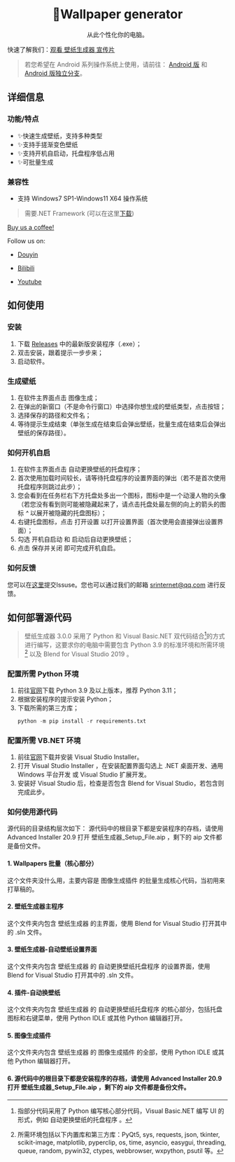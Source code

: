 # <div align="center">🥳Wallpaper generator</div>
 <div align="center">从此个性化你的电脑。</div>
 
快速了解我们：[观看 壁纸生成器 宣传片](https://www.bilibili.com/video/BV1yF411k7Rm/?spm_id_from=333.999.0.0)
 
 > 若您希望在 Android 系列操作系统上使用，请前往： [Android 版](https://github.com/SRInternet/Wallpaper-generator/) 和 [Android 版独立分支](https://github.com/SRInternet/Pixiv-generator/)。

## 详细信息

### 功能/特点
- ✨快速生成壁纸，支持多种类型
- ✨支持手搓渐变色壁纸
- ✨支持开机自启动，托盘程序低占用
- ✨可批量生成

### 兼容性
- 支持 Windows7 SP1-Windows11 X64 操作系统

> 需要.NET Framework (可以在这里[下载](https://download.microsoft.com/download/6/e/4/6e483240-dd87-40cd-adf4-0c47f5695b49/NDP481-Web.exe))


[Buy us a coffee!](https://afdian.net/a/srinternet)


Follow us on:

 - [Douyin](https://www.douyin.com/user/MS4wLjABAAAATzdjtBBrLLCn69TtPMeseuEUzztbNZzw-9f13adrfiM?relation=0&vid=7143257533807873316)

 - [Bilibili](https://space.bilibili.com/1969160969)

 - [Youtube](https://www.youtube.com/channel/UCEPXlJTTAoKun8cYY1ix3ew)

## 如何使用

### 安装
1. 下载 [Releases](https://github.com/SRInternet/Wallpaper-generator/releases) 中的最新版安装程序（.exe）；
2. 双击安装，跟着提示一步步来；
3. 启动软件。

### 生成壁纸
1. 在软件主界面点击 图像生成；
2. 在弹出的新窗口（不是命令行窗口）中选择你想生成的壁纸类型，点击按钮；
3. 选择保存的路径和文件名；
4. 等待提示生成结束（单张生成在结束后会弹出壁纸，批量生成在结束后会弹出壁纸的保存路径）。

### 如何开机自启
1. 在软件主界面点击 自动更换壁纸的托盘程序；
2. 首次使用加载时间较长，请等待托盘程序的设置界面的弹出（若不是首次使用托盘程序则跳过此步）；
3. 您会看到在任务栏右下方托盘处多出一个图标，图标中是一个动漫人物的头像（若您没有看到则可能被隐藏起来了，请点击托盘处最左侧的向上的箭头的图标 *^* 以展开被隐藏的托盘图标）；
4. 右键托盘图标，点击 打开设置 以打开设置界面（首次使用会直接弹出设置界面）；
5. 勾选 开机自启动 和 启动后自动更换壁纸；
6. 点击 保存并关闭 即可完成开机自启。

### 如何反馈
您可以在[这里](https://github.com/SRInternet/Wallpaper-generator/issues/new)提交Issuse。您也可以通过我们的邮箱 srinternet@qq.com 进行反馈。

## 如何部署源代码
> 壁纸生成器 3.0.0 采用了 Python 和 Visual Basic.NET 双代码结合[^1]的方式进行编写，这要求你的电脑中需要包含 Python 3.9 的标准环境和所需环境[^2] 以及 Blend for Visual Studio 2019 。

### 配置所需 Python 环境
1. 前往[官网](https://www.python.org)下载 Python 3.9 及以上版本，推荐 Python 3.11；
2. 根据安装程序的提示安装 Python；
3. 下载所需的第三方库；
   ```python
   python -m pip install -r requirements.txt
   ```


### 配置所需 VB.NET 环境
1. 前往[官网](https://visualstudio.microsoft.com)下载并安装 Visual Studio Installer。
2. 打开 Visual Studio Installer ，在安装配置界面勾选上 .NET 桌面开发、通用 Windows 平台开发 或 Visual Studio 扩展开发。
3. 安装好 Visual Studio 后，检查是否包含 Blend for Visual Studio，若包含则完成此步。

### 如何使用源代码
源代码的目录结构层次如下：
源代码中的根目录下都是安装程序的存档，请使用 Advanced Installer 20.9 打开 壁纸生成器_Setup_File.aip ，剩下的 aip 文件都是备份文件。
#### 1. Wallpapers 批量（核心部分）
这个文件夹没什么用，主要内容是 图像生成插件 的批量生成核心代码，当初用来打草稿的。
#### 2. 壁纸生成器主程序
这个文件夹内包含 壁纸生成器 的主界面，使用 Blend for Visual Studio 打开其中的 .sln 文件。
#### 3. 壁纸生成器-自动壁纸设置界面
这个文件夹内包含 壁纸生成器 的 自动更换壁纸托盘程序 的设置界面，使用 Blend for Visual Studio 打开其中的 .sln 文件。
#### 4. 插件-自动换壁纸
这个文件夹内包含 壁纸生成器 的 自动更换壁纸托盘程序 的核心部分，包括托盘图标和右键菜单，使用 Python IDLE 或其他 Python 编辑器打开。
#### 5. 图像生成插件
这个文件夹内包含 壁纸生成器 的 图像生成插件 的全部，使用 Python IDLE 或其他 Python 编辑器打开。
#### 6. 源代码中的根目录下都是安装程序的存档，请使用 Advanced Installer 20.9 打开 壁纸生成器_Setup_File.aip ，剩下的 aip 文件都是备份文件。

[^1]: 指部分代码采用了 Python 编写核心部分代码，Visual Basic.NET 编写 UI 的形式，例如 自动更换壁纸的托盘程序 。
[^2]: 所需环境包括以下内置库和第三方库：PyQt5, sys, requests, json, tkinter, scikit-image, matplotlib, pyperclip, os, time, asyncio, easygui, threading, queue, random, pywin32, ctypes, webbrowser, wxpython, psutil 等。
